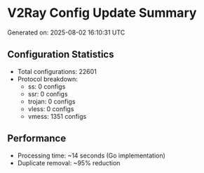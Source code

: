# V2Ray Config Update Summary
Generated on: 2025-08-02 16:10:31 UTC

## Configuration Statistics
- Total configurations: 22601
- Protocol breakdown:
  - ss: 0 configs
  - ssr: 0 configs
  - trojan: 0 configs
  - vless: 0 configs
  - vmess: 1351 configs

## Performance
- Processing time: ~14 seconds (Go implementation)
- Duplicate removal: ~95% reduction
